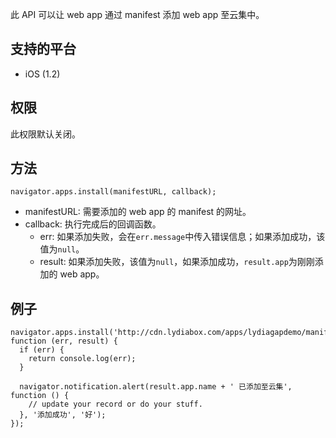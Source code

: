 此 API 可以让 web app 通过 manifest 添加 web app 至云集中。

## 支持的平台
* iOS (1.2)

## 权限
此权限默认关闭。

## 方法

```
navigator.apps.install(manifestURL, callback);
```

* manifestURL: 需要添加的 web app 的 manifest 的网址。
* callback: 执行完成后的回调函数。
  * err: 如果添加失败，会在`err.message`中传入错误信息；如果添加成功，该值为`null`。
  * result: 如果添加失败，该值为`null`，如果添加成功，`result.app`为刚刚添加的 web app。

## 例子

```
navigator.apps.install('http://cdn.lydiabox.com/apps/lydiagapdemo/manifest.webapp', function (err, result) {
  if (err) {
    return console.log(err);
  }

  navigator.notification.alert(result.app.name + ' 已添加至云集', function () {
    // update your record or do your stuff.
  }, '添加成功', '好');
});
```
